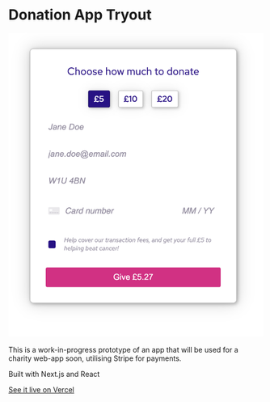 Donation App Tryout
===================

![Screenshot of payment page](https://github.com/wRWebDev/donations-app/blob/master/Screenshot.png?raw=true)

This is a work-in-progress prototype of an app that will be used for a charity web-app soon, utilising Stripe for payments. 

Built with Next.js and React

[See it live on Vercel](https://donations-app-test.vercel.app/)